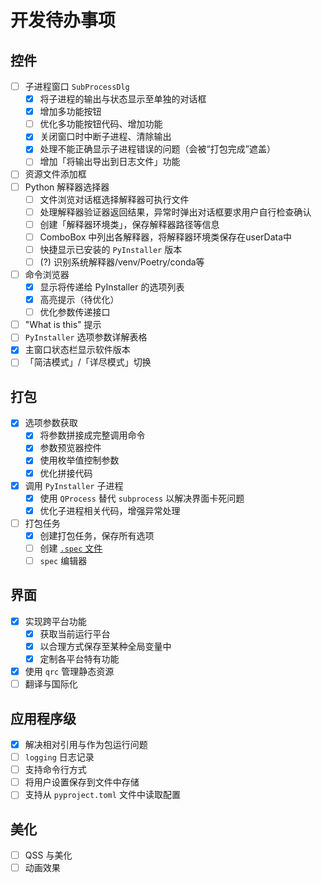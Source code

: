 # 开发待办事项

## 控件

- [ ] 子进程窗口 `SubProcessDlg`
    - [x] 将子进程的输出与状态显示至单独的对话框
    - [x] 增加多功能按钮
    - [ ] 优化多功能按钮代码、增加功能
    - [x] 关闭窗口时中断子进程、清除输出
    - [x] 处理不能正确显示子进程错误的问题（会被“打包完成”遮盖）
    - [ ] 增加「将输出导出到日志文件」功能
- [ ] 资源文件添加框
- [ ] Python 解释器选择器
    - [ ] 文件浏览对话框选择解释器可执行文件
    - [ ] 处理解释器验证器返回结果，异常时弹出对话框要求用户自行检查确认
    - [ ] 创建「解释器环境类」，保存解释器路径等信息
    - [ ] ComboBox 中列出各解释器，将解释器环境类保存在userData中
    - [ ] 快捷显示已安装的 `PyInstaller` 版本
    - [ ] (?) 识别系统解释器/venv/Poetry/conda等
- [ ] 命令浏览器
    - [x] 显示将传递给 PyInstaller 的选项列表
    - [x] 高亮提示（待优化）
    - [ ] 优化参数传递接口
- [ ] "What is this" 提示
- [ ] `PyInstaller` 选项参数详解表格
- [x] 主窗口状态栏显示软件版本
- [ ] 「简洁模式」/「详尽模式」切换

## 打包

- [x] 选项参数获取
    - [x] 将参数拼接成完整调用命令
    - [x] 参数预览器控件
    - [x] 使用枚举值控制参数
    - [x] 优化拼接代码
- [x] 调用 `PyInstaller` 子进程
    - [x] 使用 `QProcess` 替代 `subprocess` 以解决界面卡死问题
    - [x] 优化子进程相关代码，增强异常处理
- [ ] 打包任务
    - [x] 创建打包任务，保存所有选项
    - [ ] 创建 [`.spec` 文件](https://pyinstaller.org/en/stable/spec-files.html)
    - [ ] `spec` 编辑器

## 界面

- [x] 实现跨平台功能
    - [x] 获取当前运行平台
    - [x] 以合理方式保存至某种全局变量中
    - [x] 定制各平台特有功能
- [x] 使用 `qrc` 管理静态资源
- [ ] 翻译与国际化

## 应用程序级

- [x] 解决相对引用与作为包运行问题
- [ ] `logging` 日志记录
- [ ] 支持命令行方式
- [ ] 将用户设置保存到文件中存储
- [ ] 支持从 `pyproject.toml` 文件中读取配置

## 美化

- [ ] QSS 与美化
- [ ] 动画效果

